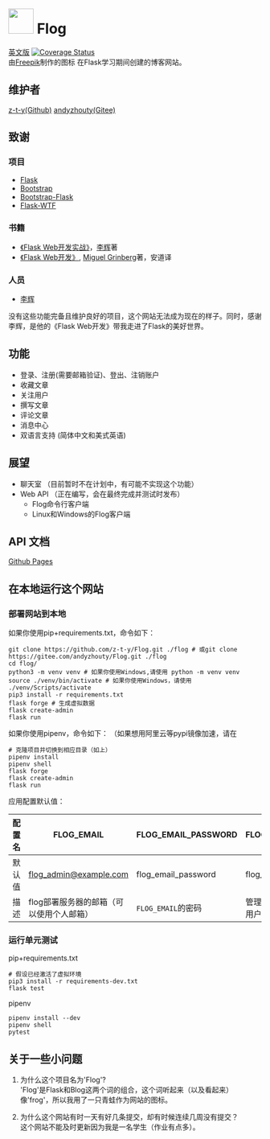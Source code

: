 # <img src="https://flog.pythonanywhere.com/static/favicon/favicon.svg" width="50px"> Flog
[英文版](./README.md)  [![Coverage Status](https://coveralls.io/repos/github/z-t-y/Flog/badge.svg?branch=master)](https://coveralls.io/github/z-t-y/Flog?branch=master)  
由[Freepik]("https://www.flaticon.com/authors/freepik")制作的图标
在Flask学习期间创建的博客网站。

## 维护者

[z-t-y(Github)](https://github.com/z-t-y)
[andyzhouty(Gitee)](https://gitee.com/andyzhouty)

## 致谢

### 项目

- [Flask](https://github.com/pallets/flask)
- [Bootstrap](https://github.com/twbs/bootstrap)
- [Bootstrap-Flask](https://github.com/greyli/bootstrap-flask)
- [Flask-WTF](https://github.com/lepture/flask-wtf)

### 书籍

- [《Flask Web开发实战》](https://helloflask.com)，[李辉](https://greli.com)著
- [《Flask Web开发》](https://www.ituring.com.cn/book/2463), [Miguel Grinberg](https://blog.miguelgrinberg.com/)著，安道译

### 人员

- [李辉](https://greyli.com)

没有这些功能完备且维护良好的项目，这个网站无法成为现在的样子。同时，感谢李辉，是他的《Flask Web开发》带我走进了Flask的美好世界。

## 功能

- 登录、注册(需要邮箱验证)、登出、注销账户
- 收藏文章
- 关注用户
- 撰写文章
- 评论文章
- 消息中心
- 双语言支持 (简体中文和美式英语)

## 展望

- 聊天室 （目前暂时不在计划中，有可能不实现这个功能）
- Web API （正在编写，会在最终完成并测试时发布）
  - Flog命令行客户端
  - Linux和Windows的Flog客户端

## API 文档
[Github Pages](https://z-t-y.github.io/Flog)
## 在本地运行这个网站

### 部署网站到本地

如果你使用pip+requirements.txt，命令如下：

```shell
git clone https://github.com/z-t-y/Flog.git ./flog # 或git clone https://gitee.com/andyzhouty/Flog.git ./flog
cd flog/
python3 -m venv venv # 如果你使用Windows,请使用 python -m venv venv
source ./venv/bin/activate # 如果你使用Windows，请使用 ./venv/Scripts/activate
pip3 install -r requirements.txt
flask forge # 生成虚拟数据
flask create-admin
flask run
```

如果你使用pipenv，命令如下：
（如果想用阿里云等pypi镜像加速，请在

```shell
# 克隆项目并切换到相应目录（如上）
pipenv install
pipenv shell
flask forge
flask create-admin
flask run
```

应用配置默认值：

| 配置名            |  FLOG_EMAIL | FLOG_EMAIL_PASSWORD | FLOG_ADMIN | FLOG_ADMIN_EMAIL | FLOG_ADMIN_PASSWORD |
| ---           | ----------- | ------------------- | ---------- | ---------------- | ------------------- |
| 默认值 | flog_admin@example.com | flog_email_password | flog_admin | flog_admin@example.com | flog_admin_password |
| 描述 | flog部署服务器的邮箱（可以使用个人邮箱） | `FLOG_EMAIL`的密码 | 管理员用户的用户名 | 管理员邮箱账号 | 管理员密码

### 运行单元测试

pip+requirements.txt

```shell
# 假设已经激活了虚拟环境
pip3 install -r requirements-dev.txt
flask test
```

pipenv

```shell
pipenv install --dev
pipenv shell
pytest
```

## 关于一些小问题

1. 为什么这个项目名为'Flog'?  
   'Flog'是Flask和Blog这两个词的组合，这个词听起来（以及看起来）像'frog'，所以我用了一只青蛙作为网站的图标。

2. 为什么这个网站有时一天有好几条提交，却有时候连续几周没有提交？  
这个网站不能及时更新因为我是一名学生（作业有点多）。
